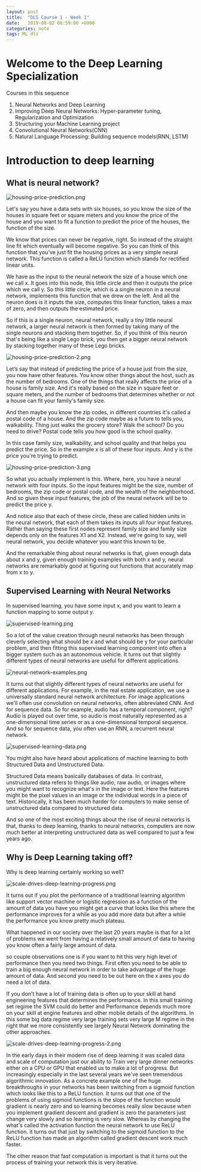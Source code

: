 ```yaml
---
layout: post
title:  "DLS Course 1 - Week 1"
date:   2019-08-02 08:59:00 +0900
categories: note
tags: ML dls
---
```


# Welcome to the Deep Learning Specialization

Courses in this sequence

1. Neural Networks and Deep Learning
2. Improving Deep Neural Networks: Hyper-parameter tuning, Regularization and Optimization
3. Structuring your Machine Learning project
4. Convolutional Neural Networks(CNN)
5. Natural Language Processing: Building sequence models(RNN, LSTM)

# Introduction to deep learning

## What is neural network?

![housing-price-prediction.png](/assets/img/2019-08-02-dls-c1-week1/housing-price-prediction.png)

Let's say you have a data sets with six houses, so you know the size of the houses in square feet or square meters and you know the price of the house and you want to fit a function to predict the price of the houses, the function of the size.

We know that prices can never be negative, right. So instead of the straight line fit which eventually will become negative. So you can think of this function that you've just fit the housing prices as a very simple neural network. This function is called a ReLU function which stands for rectified linear units.

We have as the input to the neural network the size of a house which one we call x. It goes into this node, this little circle and then it outputs the price which we call y. So this little circle, which is a single neuron in a neural network, implements this function that we drew on the left. And all the neuron does is it inputs the size, computes this linear function, takes a max of zero, and then outputs the estimated price.

So if this is a single neuron, neural network, really a tiny little neural network, a larger neural network is then formed by taking many of the single neurons and stacking them together. So, if you think of this neuron that's being like a single Lego brick, you then get a bigger neural network by stacking together many of these Lego bricks.

![housing-price-prediction-2.png](/assets/img/2019-08-02-dls-c1-week1/housing-price-prediction-2.png)

Let’s say that instead of predicting the price of a house just from the size, you now have other features. You know other things about the host, such as the number of bedrooms. One of the things that really affects the price of a house is family size. And it's really based on the size in square feet or square meters, and the number of bedrooms that determines whether or not a house can fit your family's family size.

And then maybe you know the zip codes, in different countries it's called a postal code of a house. And the zip code maybe as a future to tells you, walkability. Thing just walks the grocery store? Walk the school? Do you need to drive? Postal code tells you how good is the school quality.

In this case family size, walkability, and school quality and that helps you predict the price. So in the example x is all of these four inputs. And y is the price you're trying to predict.

![housing-price-prediction-3.png](/assets/img/2019-08-02-dls-c1-week1/housing-price-prediction-3.png)

So what you actually implement is this. Where, here, you have a neural network with four inputs. So the input features might be the size, number of bedrooms, the zip code or postal code, and the wealth of the neighborhood. And so given these input features, the job of the neural network will be to predict the price y.

And notice also that each of these circle, these are called hidden units in the neural network, that each of them takes its inputs all four input features. Rather than saying these first nodes represent family size and family size depends only on the features X1 and X2. Instead, we're going to say, well neural network, you decide whatever you want this known to be.

And the remarkable thing about neural networks is that, given enough data about x and y, given enough training examples with both x and y, neural networks are remarkably good at figuring out functions that accurately map from x to y.

## Supervised Learning with Neural Networks

In supervised learning, you have some input x, and you want to learn a function mapping to some output y.

![supervised-learning.png](/assets/img/2019-08-02-dls-c1-week1/supervised-learning.png)

So a lot of the value creation through neural networks has been through cleverly selecting what should be x and what should be y for your particular problem, and then fitting this supervised learning component into often a bigger system such as an autonomous vehicle. It turns out that slightly different types of neural networks are useful for different applications.

![neural-network-examples.png](/assets/img/2019-08-02-dls-c1-week1/neural-network-examples.png)

It turns out that slightly different types of neural networks are useful for different applications. For example, in the real estate application, we use a universally standard neural network architecture. For image applications we'll often use convolution on neural networks, often abbreviated CNN. And for sequence data. So for example, audio has a temporal component, right? Audio is played out over time, so audio is most naturally represented as a one-dimensional time series or as a one-dimensional temporal sequence. And so for sequence data, you often use an RNN, a recurrent neural network.

![supervised-learning-data.png](/assets/img/2019-08-02-dls-c1-week1/supervised-learning-data.png)

You might also have heard about applications of machine learning to both Structured Data and Unstructured Data.

Structured Data means basically databases of data. In contrast, unstructured data refers to things like audio, raw audio, or images where you might want to recognize what's in the image or text. Here the features might be the pixel values in an image or the individual words in a piece of text. Historically, it has been much harder for computers to make sense of unstructured data compared to structured data.

And so one of the most exciting things about the rise of neural networks is that, thanks to deep learning, thanks to neural networks, computers are now much better at interpreting unstructured data as well compared to just a few years ago.

## Why is Deep Learning taking off?

Why is deep learning certainly working so well?

![scale-drives-deep-learning-progress.png](/assets/img/2019-08-02-dls-c1-week1/scale-drives-deep-learning-progress.png)

It turns out if you plot the performance of a traditional learning algorithm like support vector machine or logistic regression as a function of the amount of data you have you might get a curve that looks like this where the performance improves for a while as you add more data but after a while the performance you know pretty much plateau.

What happened in our society over the last 20 years maybe is that for a lot of problems we went from having a relatively small amount of data to having you know often a fairly large amount of data.

so couple observations one is if you want to hit this very high level of performance then you need two things. First often you need to be able to train a big enough neural network in order to take advantage of the huge amount of data. And second you need to be out here on the x axes you do need a lot of data.

If you don't have a lot of training data is often up to your skill at hand engineering features that determines the performance. In this small training set regime the SVM could do better and Performance depends much more on your skill at engine features and other mobile details of the algorithms. In this some big data regime very large training sets very large M regime in the right that we more consistently see largely Neural Network dominating the other approaches.

![scale-drives-deep-learning-progress-2.png](/assets/img/2019-08-02-dls-c1-week1/scale-drives-deep-learning-progress-2.png)

In the early days in their modern rise of deep learning it was scaled data and scale of computation just our ability to Train very large dinner networks either on a CPU or GPU that enabled us to make a lot of progress. But increasingly especially in the last several years we've seen tremendous algorithmic innovation. As a concrete example one of the huge breakthroughs in your networks has been switching from a sigmoid function which looks like this to a ReLU function. It turns out that one of the problems of using sigmoid functions is the slope of the function would gradient is nearly zero and so learning becomes really slow because when you implement gradient descent and gradient is zero the parameters just change very slowly and so learning is very slow. Whereas by changing the what's called the activation function the neural network to use ReLU function. it turns out that just by switching to the sigmoid function to the ReLU function has made an algorithm called gradient descent work much faster.

The other reason that fast computation is important is that it turns out the process of training your network this is very iterative.
